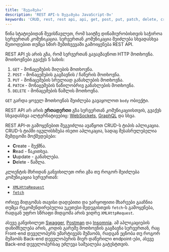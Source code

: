 ```yaml
---
title: 'შეჯამება'
description: 'REST API-ს შეჯამება JavaScript-ში'
keywords: 'CRUD, rest, rest api, api, get, post, put, patch, delete, create, read, update, delete, fetch, xml, xhr, XMLHttpRequest, sockets, websockets, http, https'
---
```


წინა სტატიებიდან შევისწავლეთ, რომ საიტზე დინამიურობისთვის საჭიროა სერვერთან კომუნიკაცია. სერვერთან კომუნიკაცია შეიძლება სხვადასხვა მეთოდებით თუმცა ხშირ შემთხვევაში გამოიყენება REST API.

REST API ეს არის გზა, რომ სერვერთან გავაგზავნოთ HTTP მოთხოვნა. მოთხოვნები გვაქვს 5 სახის:

1. `GET` - მონაცემების მიღების მოთხოვნა.
2. `POST` - მონაცემების გაგზავნის / ჩაწერის მოთხოვნა.
3. `PUT` - მონაცემების სრულიად განახლების მოთხოვნა.
4. `PATCH` - მონაცემების ნაწილობრივ განახლების მოთხოვნა.
5. `DELETE` - მონაცემების წაშლის მოთხოვნა.

`GET` გარდა ყოველ მოთხოვნას შეიძლება გავაყოლოთ `body` ობიექტი.

REST API არ არის **ერთადერთი** გზა სერვერთან კომუნიკაციისთვის, გვაქვს სხვადასხვა ალტერნატივებიც: [WebSockets](https://developer.mozilla.org/en-US/docs/Web/API/WebSockets_API), [GraphQL](https://graphql.org/) და სხვა.

REST API-თ გამოყენებით შეგვიძლია ავაწყოთ CRUD-ს ტიპის აპლიკაცია. CRUD-ს ტიპში იგულისხმება ისეთი აპლიკაცია, სადაც შესასრულებელია შემდგომი მოქმედებები:

- **C**reate - შექმნა.
- **R**ead - წაკითხვა.
- **U**update - განახლება.
- **D**elete - წაშლა.

კლიენტის მხრიდან განვიხილეთ ორი გზა თუ როგორ შეიძლება კომუნიკაცია სერვერთან:

- [`XMLHttpRequest`](./doc/guides/javascript/rest-api/xhr)
- [`fetch`](./doc/guides/javascript/rest-api/fetch)

ორივე მიდგომას თავისი დადებითი და უარყოფითი მხარეები გააჩნია თუმცა რეკომენდირებულია უკეთესი შედეგისთვის `fetch`-ს გამოყენება, რადგან უფრო სწრაფი მიდგომა არის ვიდრე `XMLHttpRequest`.

ასევე განვიხილეთ [Swagger](./doc/guides/javascript/rest-api/practice#swagger), [Postman](./doc/guides/javascript/rest-api/practice#postman) და [Insomnia](./doc/guides/javascript/rest-api/practice#insomnia). ამ აპლიკაციების დანიშნულება არის, კოდის გარეშე მოთხოვნის გაგზავნა სერვერთან, რაც Front-end დეველოპერს უმარტივებს მუშაობს, რადგან ეცნობა თუ როგორ მუშაობს Back-end დეველოპერის მიერ დაწერილი endpoint-ები, ასევე Back-end დეველოპერსაც ეძლევა საშუალება გატესტთვის.
